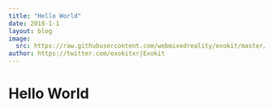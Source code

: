 ```yaml
---
title: "Hello World"
date: 2018-1-1
layout: blog
image:
  src: https://raw.githubusercontent.com/webmixedreality/exokit/master/icon.png
author: https://twitter.com/exokitxr|Exokit
---
```


# Hello World
